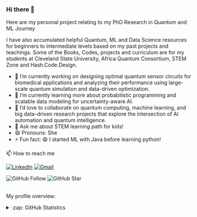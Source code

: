  ### Hi there 👋
Here are my personal project relating to my PhD Research in Quantum and ML Journey

I have also accumulated helpful Quantum, ML and Data Science resources for beginners to intermediate levels based on my past projects and teachings. Some of the Books, Codes, projects and curriculum are for my students at Cleveland State University, Africa Quantum Consortium, STEM Zone and Hash.Code.Design.


- 🔭 I’m currently working on designing optimal quantum sensor circuits for biomedical applications and analyzing their performance using large-scale quantum simulation and data-driven optimization.
- 🌱 I’m currently learning more about probabilistic programming and scalable data modeling for uncertainty-aware AI.
- 👯 I’d love to collaborate on quantum computing, machine learning, and big data–driven research projects that explore the intersection of AI automation and quantum intelligence. 
- 💬 Ask me about STEM learning path for kids!
- 😄 Pronouns: She
- ⚡ Fun fact: 😄 I started ML with Java before learning python!

📫 How to reach me

[![LinkedIn](https://img.shields.io/badge/--linkedin?label=LinkedIn&logo=LinkedIn&style=social)](https://www.linkedin.com/in/odeyomi-temitope)
[![Gmail](https://img.shields.io/badge/--linkedin?label=Gmail&logo=gmail&style=social)](mailto:work.odeyomitemitope@gmail.com)

![GitHub Follow](https://img.shields.io/github/followers/Temistar.svg?style=social&label=Follow)
![GitHub Star](https://img.shields.io/github/stars/Temistar?affiliations=OWNER%2CCOLLABORATOR&style=social&label=Star)
<br />
<br />
<div><p>My profile overview: </p></div>

<details close>
<summary>:zap: GitHub Statistics</summary>
  <img src="https://github-readme-stats.vercel.app/api?username=Temistar&show_icons=true&theme=nord" width="400px">
</details>
